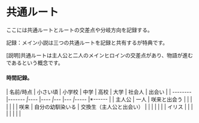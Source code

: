 # 共通ルート
  
ここには共通ルートとルートの交差点や分岐方向を記録する。  
  
記録：メイン小説は三つの共通ルートを記録と共有するが特典です。  
  
[説明]共通ルートは主人公と二人のメインヒロインの交差点があり、物語が進むであるという概念です。  

#### 時間記録。

| 名前/時点 | 小さい頃 | 小学校 | 中学 | 高校 | 大学 | 社会人 | 出会い |
| -------- |*------- |*---- |*---- |*--- |*--- |*----- |*------ |
| 主人公 | 一人 | 咲来と出会う |  |  |  |  |  |
| 咲来 | 自分の幼馴染いる | 交換生（主人公と出会い） |  |  |  |  |  |
| イリス |  |  |  |  |  |  |  |
